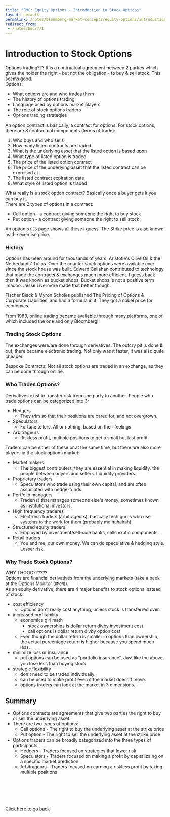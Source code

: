 ```yaml
---
title: "BMC: Equity Options - Introduction to Stock Options"
layout: default
permalink: /notes/bloomberg-market-concepts/equity-options/introduction-to-stock-options
redirect_from:
 - /notes/bmc/7/1
---
```


# Introduction to Stock Options

Options trading??? It is a contractual agreement between 2 parties which gives the holder the right - but not the obligation - to buy & sell stock. This seems good.  
Options:
- What options are and who trades them
- The history of options trading
- Language used by options market players
- The role of stock options traders 
- Options trading strategies

An option contract is basically, a contract for options. For stock options, there are 8 contractual components (terms of trade):
1. Who buys and who sells
1. How many listed contracts are traded
1. What is the underlying asset that the listed option is based upon
1. What type of listed option is traded
1. The price of the listed option contract
1. The price of the underlying asset that the listed contract can be exercised at
1. The listed contract expiration date
1. What style of listed option is traded

What really is a stock option contract? Basically once a buyer gets it you can buy it.  
There are 2 types of options in a contract:
- Call option - a contract giving someone the right to buy stock
- Put option - a contract giving someone the right to sell stock

An option's `DES` page shows all these i guess. The Strike price is also known as the exercise price. 

### History 
Options has been around for thousands of years. Aristotle's Olive Oil & the Netherlands' Tulips. Over the counter stock options were available ever since the stock house was built. Edward Callahan contributed to technology that made the contracts & exchanges much more efficient. I guess back then it was known as bucket shops. Bucket shops is not a positive term lmaooo. Jesse Livermore made that better though. 

Fischer Black & Myron Scholes published The Pricing of Options & Corporate Liabilities, and had a formula in it. They got a nobel price for economics. 

From 1983, online trading became available through many platforms, one of which included the one and only Bloomberg!!

### Trading Stock Options
The exchanges were/are done through derivatives. The outcry pit is done & out, there became electronic trading. Not only was it faster, it was also quite cheaper. 

Bespoke Contracts: Not all stock options are traded in an exchange, as they can be done through online. 

### Who Trades Options?
Derivatives exist to transfer risk from one party to another. People who trade options can be categorized into 3:
- Hedgers
	- They trim so that their positions are cared for, and not overgrown. 
- Speculators
	- Fortune tellers. All or nothing, based on their feelings
- Arbitrageurs
	- Riskless profit, multiple positions to get a small but fast profit.

Traders can be either of these or at the same time, but there are also more players in the stock options market:
- Market makers
	- The biggest contributers, they are essential in making liquidity. the people between buyers and sellers. Liquidity providers. 
- Proprietary traders
	- Speculators who trade using their own capital, and are often associated with hedge-funds
- Portfolio managers
	- Trader(s) that manages someone else's money, sometimes known as institutional investors. 
- High frequency traderes
	- Electronic traders (arbitrageurs), basically tech gurus who use systems to the work for them (probably me hahahah)
- Structured equity traders
	- Employed by investment/sell-side banks, sells exotic components. 
- Retail traders
	- You and me, our own money. We can do speculative & hedging style. Lesser risk. 

### Why Trade Stock Options?
WHY THOOO??????  
Options are financial derivatives from the underlying markets (take a peek at the Options Monitor (`OMON`)).  
As an equity derivative, there are 4 major benefits to stock options instead of stock:
- cost efficiency
	- Options don't really cost anything, unless stock is transferred over. 
- increased profitability
	- economics girl math 
		- stock ownerships is dollar return divby investment cost
		- call options is dollar return divby option cost
	- Even though the dollar return is smaller in options than ownership, the actual percentage return is higher because you spend much less. 
- minimize loss or insurance
	- put options can be used as "portfolio insurance". Just like the above, you lose less than buying stock
- strategic flexibility
	- don't need to be traded individually. 
	- can be used to make profit even if the market doesn't move. 
	- options traders can look at the market in 3 dimensions.

## Summary
- Options contracts are agreements that give two parties the right to buy or sell the underlying asset. 
- There are two types of options:
	- Call options - The right to buy the underlying asset at the strike price
	- Put option - The right to sell the underlying asset at the strike price
- Options traders can be broadly categorized into the three types of participants:
	- Hedgers - Traders focused on strategies that lower risk
	- Speculators - Traders focused on making a profit by capitalizaing on a specific market prediction
	- Arbitrageurs - Traders focused on earning a riskless profit by taking multiple positions


<br><br><br><br><br>
[Click here to go back](..)